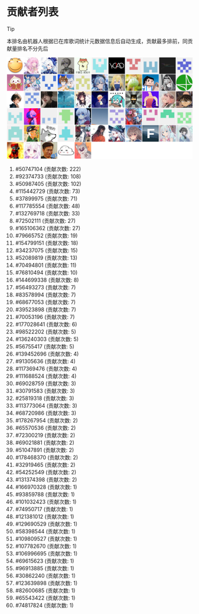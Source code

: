 # 贡献者列表

> [!TIP]
> 本排名由机器人根据已在库歌词统计元数据信息后自动生成，贡献最多排前，同贡献量排名不分先后

![贡献者头像画廊](./CONTRIBUTORS.svg)

1. #50747104 (贡献次数: 222)
2. #92374733 (贡献次数: 108)
3. #50987405 (贡献次数: 102)
4. #115442729 (贡献次数: 73)
5. #37899975 (贡献次数: 71)
6. #117785554 (贡献次数: 48)
7. #132769718 (贡献次数: 33)
8. #72502111 (贡献次数: 27)
9. #165106362 (贡献次数: 27)
10. #79665752 (贡献次数: 19)
11. #154799151 (贡献次数: 18)
12. #34237075 (贡献次数: 15)
13. #52089819 (贡献次数: 13)
14. #70494801 (贡献次数: 11)
15. #76810494 (贡献次数: 10)
16. #144699338 (贡献次数: 8)
17. #56493273 (贡献次数: 7)
18. #83578994 (贡献次数: 7)
19. #68677053 (贡献次数: 7)
20. #39523898 (贡献次数: 7)
21. #70053196 (贡献次数: 7)
22. #177028641 (贡献次数: 6)
23. #98522202 (贡献次数: 5)
24. #136240303 (贡献次数: 5)
25. #56755417 (贡献次数: 5)
26. #139452696 (贡献次数: 4)
27. #91305636 (贡献次数: 4)
28. #117369476 (贡献次数: 4)
29. #111688524 (贡献次数: 4)
30. #69028759 (贡献次数: 3)
31. #30791583 (贡献次数: 3)
32. #25819318 (贡献次数: 3)
33. #113773064 (贡献次数: 3)
34. #68720986 (贡献次数: 3)
35. #178267954 (贡献次数: 2)
36. #65570536 (贡献次数: 2)
37. #72300219 (贡献次数: 2)
38. #69021881 (贡献次数: 2)
39. #51047891 (贡献次数: 2)
40. #178468370 (贡献次数: 2)
41. #32919465 (贡献次数: 2)
42. #54252549 (贡献次数: 2)
43. #131374398 (贡献次数: 2)
44. #166970328 (贡献次数: 1)
45. #93859788 (贡献次数: 1)
46. #101032423 (贡献次数: 1)
47. #74950717 (贡献次数: 1)
48. #121381012 (贡献次数: 1)
49. #129690529 (贡献次数: 1)
50. #58398544 (贡献次数: 1)
51. #109809527 (贡献次数: 1)
52. #107782670 (贡献次数: 1)
53. #106996695 (贡献次数: 1)
54. #69615623 (贡献次数: 1)
55. #96913885 (贡献次数: 1)
56. #30862240 (贡献次数: 1)
57. #123639898 (贡献次数: 1)
58. #82600685 (贡献次数: 1)
59. #65543422 (贡献次数: 1)
60. #74817824 (贡献次数: 1)
